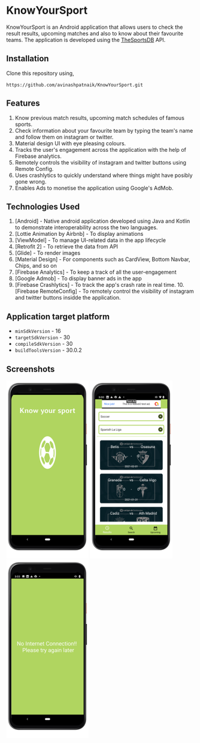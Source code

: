 # KnowYourSport

KnowYourSport is an Android application that allows users to check the result results, upcoming matches and also to know about their favourite teams.
The application is developed using the [TheSportsDB](https://www.thesportsdb.com/) API.


## Installation

Clone this repository using,

```
https://github.com/avinashpatnaik/KnowYourSport.git
```

## Features

1. Know previous match results, upcoming match schedules of famous sports.
2. Check information about your favourite team by typing the team's name and follow them on instagram or twitter.
3. Material design UI with eye pleasing colours. 
4. Tracks the user's engagement across the application with the help of Firebase analytics.
5. Remotely controls the visibility of instagram and twitter buttons using Remote Config.
6. Uses crashlytics to quickly understand where things might have posibly gone wrong.
7. Enables Ads to monetise the application using Google's AdMob.


## Technologies Used
1. [Android] - Native android application developed using Java and Kotlin to demonstrate interoperability across the two languages.
2. [Lottie Animation by Airbnb] - To display animations 
3. [ViewModel] - To manage UI-related data in the app lifecycle
4. [Retrofit 2] - To retrieve the data from API
5. [Glide] - To render images
6. [Material Design] - For components such as CardView, Bottom Navbar, Chips, and so on
7. [Firebase Analytics] - To keep a track of all the user-engagement
8. [Google Admob] - To display banner ads in the app
9. [Firebase Crashlytics] - To track the app's crash rate in real time.
10.[Firebase RemoteConfig] - To remotely control the visibility of instagram and twitter buttons insidde the application.

## Application target platform
* `minSdkVersion` - 16
* `targetSdkVersion` - 30
* `compileSdkVersion` - 30
* `buildToolsVersion` - 30.0.2

## Screenshots

<div>
  <img src="https://github.com/avinashpatnaik/KnowYourSport/blob/master/SplashScreen_google-pixel4xl-ohsoorange-portrait.png" width="220">
  
  <img src="https://github.com/avinashpatnaik/KnowYourSport/blob/master/ResultsPage_google-pixel4xl-ohsoorange-portrait.png" width="220">
  
  <img src="https://github.com/avinashpatnaik/KnowYourSport/blob/master/NoInternet_google-pixel4xl-ohsoorange-portrait.png" width="220">

</div>

<div>

</div>

<div>

</div>

<div>

</div>

<div>

</div>




